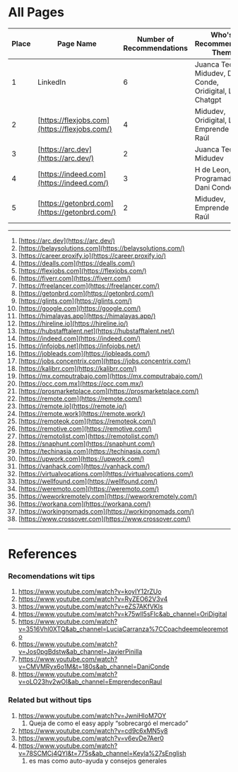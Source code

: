 # All Pages

| Place | Page Name                                     | Number of Recommendations | Who's Recommending Them                                     |
| ----- | --------------------------------------------- | ------------------------- | ----------------------------------------------------------- |
| 1     | LinkedIn                                      | 6                         | Juanca Tec, Midudev, Dani Conde, Oridigital, Lucía, Chatgpt |
| 2     | [https://flexjobs.com](https://flexjobs.com/) | 4                         | Midudev, Oridigital, Lucía, Emprende con Raúl               |
| 3     | [https://arc.dev](https://arc.dev/)           | 2                         | Juanca Tec, Midudev                                         |
| 4     | [https://indeed.com](https://indeed.com/)     | 3                         | H de Leon, Programador X, Dani Conde                        |
| 5     | [https://getonbrd.com](https://getonbrd.com/) | 2                         | Midudev, Emprende con Raúl                                  |

---

1. [https://arc.dev](https://arc.dev/)
2. [https://belaysolutions.com](https://belaysolutions.com/)
3. [https://career.proxify.io](https://career.proxify.io/)
4. [https://dealls.com](https://dealls.com/)
5. [https://flexjobs.com](https://flexjobs.com/)
6. [https://fiverr.com](https://fiverr.com/)
7. [https://freelancer.com](https://freelancer.com/)
8. [https://getonbrd.com](https://getonbrd.com/)
9. [https://glints.com](https://glints.com/)
10. [https://google.com](https://google.com/)
11. [https://himalayas.app](https://himalayas.app/)
12. [https://hireline.io](https://hireline.io/)
13. [https://hubstafftalent.net](https://hubstafftalent.net/)
14. [https://indeed.com](https://indeed.com/)
15. [https://infojobs.net](https://infojobs.net/)
16. [https://jobleads.com](https://jobleads.com/)
17. [https://jobs.concentrix.com](https://jobs.concentrix.com/)
18. [https://kalibrr.com](https://kalibrr.com/)
19. [https://mx.computrabajo.com](https://mx.computrabajo.com/)
20. [https://occ.com.mx](https://occ.com.mx/)
21. [https://prosmarketplace.com](https://prosmarketplace.com/)
22. [https://remote.com](https://remote.com/)
23. [https://remote.io](https://remote.io/)
24. [https://remote.work](https://remote.work/)
25. [https://remoteok.com](https://remoteok.com/)
26. [https://remotive.com](https://remotive.com/)
27. [https://remotolist.com](https://remotolist.com/)
28. [https://snaphunt.com](https://snaphunt.com/)
29. [https://techinasia.com](https://techinasia.com/)
30. [https://upwork.com](https://upwork.com/)
31. [https://vanhack.com](https://vanhack.com/)
32. [https://virtualvocations.com](https://virtualvocations.com/)
33. [https://wellfound.com](https://wellfound.com/)
34. [https://weremoto.com](https://weremoto.com/)
35. [https://weworkremotely.com](https://weworkremotely.com/)
36. [https://workana.com](https://workana.com/)
37. [https://workingnomads.com](https://workingnomads.com/)
38. [https://www.crossover.com](https://www.crossover.com/)

---

# References

### Recomendations wit tips

1. https://www.youtube.com/watch?v=koyIY12rZUo
2. https://www.youtube.com/watch?v=RyZEO62V3v4
3. https://www.youtube.com/watch?v=eZS7AKfVKls
4. https://www.youtube.com/watch?v=k75wll5sFlc&ab_channel=OriDigital
5. https://www.youtube.com/watch?v=3516Vhl0XTQ&ab_channel=LuciaCarranza%7CCoachdeempleoremoto
6. https://www.youtube.com/watch?v=Jos0pgBdstw&ab_channel=JavierPinilla
7. https://www.youtube.com/watch?v=CMVMRyx6o1M&t=180s&ab_channel=DaniConde
8. https://www.youtube.com/watch?v=oLO23hv2wOI&ab_channel=EmprendeconRaul

### Related but without tips

1. https://www.youtube.com/watch?v=JwniHIoM7OY
   1. Queja de como el easy apply “sobrecargó el mercado”
2. https://www.youtube.com/watch?v=cd9c6xMN5y8
3. https://www.youtube.com/watch?v=v6evDe7Aer0
4. https://www.youtube.com/watch?v=78SCMCj4QYI&t=775s&ab_channel=Keyla%27sEnglish
   1. es mas como auto-ayuda y consejos generales

